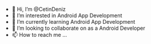 - 👋 Hi, I’m @CetinDeniz
- 👀 I’m interested in Android App Development
- 🌱 I’m currently learning Android App Development
- 💞️ I’m looking to collaborate on as a Android Developer
- 📫 How to reach me ...

<!---
CetinDeniz/CetinDeniz is a ✨ special ✨ repository because its `README.md` (this file) appears on your GitHub profile.
You can click the Preview link to take a look at your changes.
--->
